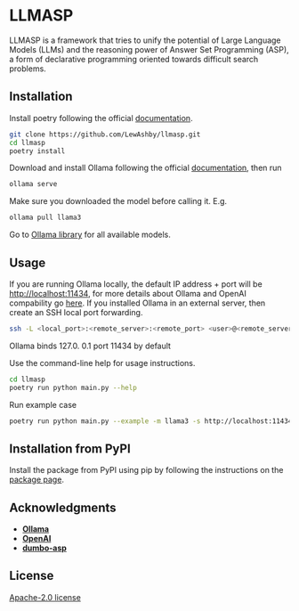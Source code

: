 # LLMASP

LLMASP is a framework that tries to unify the potential of Large Language Models (LLMs) and the reasoning power of Answer Set Programming (ASP), a form of declarative programming oriented towards difficult search problems.

## Installation

Install poetry following the official [documentation](https://python-poetry.org/docs/).

```bash
git clone https://github.com/LewAshby/llmasp.git
cd llmasp
poetry install
```

Download and install Ollama following the official [documentation](https://ollama.com/download), then run

```bash
ollama serve
```

Make sure you downloaded the model before calling it. E.g.

```bash
ollama pull llama3
```

Go to [Ollama library](https://ollama.com/library) for all available models.

## Usage

If you are running Ollama locally, the default IP address + port will be <http://localhost:11434>, for more details about Ollama and OpenAI compability go [here](https://ollama.com/blog/openai-compatibility).
If you installed Ollama in an external server, then create an SSH local port forwarding.

```bash
ssh -L <local_port>:<remote_server>:<remote_port> <user>@<remote_server>
```

Ollama binds 127.0. 0.1 port 11434 by default

Use the command-line help for usage instructions.

```bash
cd llmasp
poetry run python main.py --help
```

Run example case

```bash
poetry run python main.py --example -m llama3 -s http://localhost:11434/v1
```

## Installation from PyPI
Install the package from PyPI using pip by following the instructions on the [package page](https://pypi.org/project/llmasp/).

## Acknowledgments

* [**Ollama**](https://ollama.com/)
* [**OpenAI**](https://platform.openai.com/docs/overview)
* [**dumbo-asp**](https://pypi.org/project/dumbo-asp/)

## License

[Apache-2.0 license](https://www.apache.org/licenses/LICENSE-2.0)